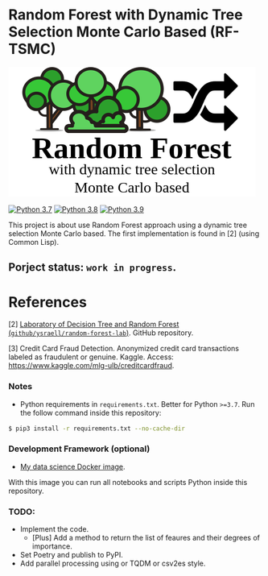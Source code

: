 # Random Forest with Dynamic Tree Selection Monte Carlo Based (RF-TSMC)
![](forest.png)

[![Python 3.7](https://img.shields.io/badge/Python-3.7-gree.svg)](https://www.python.org/downloads/release/python-370/)
[![Python 3.8](https://img.shields.io/badge/Python-3.8-gree.svg)](https://www.python.org/downloads/release/python-380/)
[![Python 3.9](https://img.shields.io/badge/Python-3.9-gree.svg)](https://www.python.org/downloads/release/python-390/)

This project is about use Random Forest approach using a dynamic tree selection Monte Carlo based. The first implementation is found in [2] (using Common Lisp).

## Porject status: `work in progress`.

# References

[2] [Laboratory of Decision Tree and Random Forest (`github/ysraell/random-forest-lab`)](https://github.com/ysraell/random-forest-lab). GitHub repository.

[3] Credit Card Fraud Detection. Anonymized credit card transactions labeled as fraudulent or genuine. Kaggle. Access: <https://www.kaggle.com/mlg-ulb/creditcardfraud>.

### Notes

- Python requirements in `requirements.txt`. Better for Python `>=3.7`. Run the follow command inside this repository:

```bash
$ pip3 install -r requirements.txt --no-cache-dir
```

### Development Framework (optional)

- [My data science Docker image](https://github.com/ysraell/my-ds).

With this image you can run all notebooks and scripts Python inside this repository.

### TODO:

- Implement the code.
    - [Plus] Add a method to return the list of feaures and their degrees of importance.
- Set Poetry and publish to PyPI.
- Add parallel processing using or TQDM or csv2es style.
